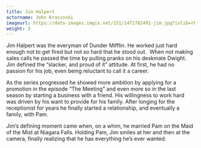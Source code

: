 ```yaml
---
title: Jim Halpert
actorname: John Krasinski
imageurl: https://dato-images.imgix.net/151/1471782491-jim.jpg?ixlib=rb-1.1.0&ch=DPR%2CWidth&auto=compress%2Cformat
weight: 3
---
```


Jim Halpert was the everyman of Dunder Mifflin. He worked just hard enough not to get fired but not so hard that he stood out.  When not making sales calls he passed the time by pulling pranks on his deskmate Dwight. Jim defined the “slacker, and proud of it” attitude. At first, he had no passion for his job, even being reluctant to call it a career.

As the series progressed he showed more ambition by applying for a promotion in the episode “The Meeting” and even more so in the last season by starting a business with a friend. His willingness to work hard was driven by his want to provide for his family. After longing for the receptionist for years he finally started a relationship, and eventually a family, with Pam.

Jim’s defining moment came when, on a whim, he married Pam on the Maid of the Mist at Niagara Falls. Holding Pam, Jim smiles at her and then at the camera, finally realizing that he has everything he’s ever wanted.